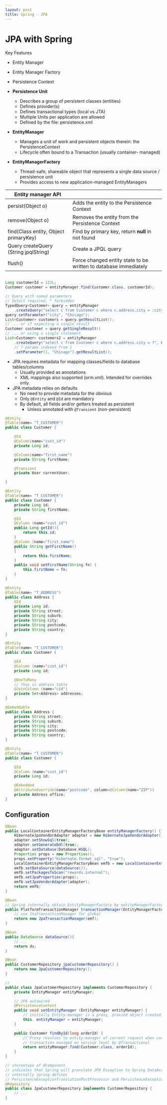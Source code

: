 ```yaml
---
layout: post
title: Spring - JPA
---
```

# JPA with Spring

Key Features

- Entity Manager
- Entity Manager Factory
- Persistence Context

- **Persistence Unit**
  - Describes a group of persistent classes (entities)
  - Defines provider(s)
  - Defines transactional types (local vs JTA)
  - Multiple Units per application are allowed
  - Defined by the file: persistence.xml
- **EntityManager**
  - Manages a unit of work and persistent objects therein: the PersistenceContext
  - Lifecycle often bound to a Transaction (usually container- managed)
- **EntityManagerFactory**
  - Thread-safe, shareable object that represents a single data source / persistence unit
  - Provides access to new application-managed EntityManagers

|Entity manager API||
|---|---|
|persist(Object o)|Adds the entity to the Persistence Context|
|remove(Object o)|Removes the entity from the Persistence Context|
|find(Class entity, Object primaryKey)|Find by primary key, return **null** in not found|
|Query createQuery (String jpqlString)|Create a JPQL query|
|flush()|Force changed entity state to be written to database immediately|

```java

Long customerId = 123L;
Customer customer = entityManager.find(Customer.class, customerId);

// Query with named parameters
// Select required, * forbidden
TypedQuery<Customer> query = entityManager
    .createQuery("select c from Customer c where c.address.city = :city", Customer.class);
query.setParameter("city", "Chicago");
List<Customer> customers = query.getResultList();
// ... or if expecting a single result
Customer customer = query.getSingleResult()
// ... or using a single statement
List<Customer> customers2 = entityManager
    .createQuery("select c from Customer c where c.address.city = ?", Customer.class)
    // ? params indexed from 1
    .setParameter(1, "Chicago").getResultList();

```

- JPA requires metadata for mapping classes/fields to database tables/columns
  - Usually provided as annotations
  - XML mappings also supported (orm.xml). Intended for overrides only.
- JPA metadata relies on defaults
  - No need to provide metadata for the obvious
  - Only `@Entity` and `@Id` are mandatory
  - By default, all fields and/or getters treated as persistent
    - Unless annotated with `@Transient` (non-persistent)

```java
@Entity
@Table(name= "T_CUSTOMER")
public class Customer {

    @Id
    @Column(name="cust_id")
    private Long id;

    @Column(name="first_name")
    private String firstName;

    @Transient
    private User currentUser;

}
```

```java
@Entity
@Table(name= "T_CUSTOMER")
public class Customer {
    private Long id;
    private String firstName;

    @Id
    @Column (name="cust_id")
    public Long getId(){
        return this.id;
    }
    @Column (name="first_name")
    public String getFirstName()
    {
        return this.firstName;
    }
    public void setFirstName(String fn) {
        this.firstName = fn;
    }
}
```

```java
@Entity
@Table(name= "T_ADDRESS")
public class Address {
    @Id
    private Long id;
    private String street;
    private String suburb;
    private String city;
    private String postcode;
    private String country;
}

@Entity
@Table(name= "T_CUSTOMER")
public class Customer {

    @Id
    @Column (name="cust_id")
    private Long id;

    @OneToMany
    // fkey in address table
    @JoinColumn (name="cid")
    private Set<Address> addresses;
}
```

```java
@Embeddable
public class Address {
    private String street;
    private String suburb;
    private String city;
    private String postcode;
    private String country;
}

@Entity
@Table(name= "T_CUSTOMER")
public class Customer {

    @Id
    @Column (name="cust_id")
    private Long id;

    @Embedded
    @AttributeOverride(name="postcode", column=@Column(name="ZIP"))
    private Address office;
}
```

## Configuration

```java
@Bean
public LocalContainerEntityManagerFactoryBean entityManagerFactory() {
    HibernateJpaVendorAdapter adapter = new HibernateJpaVendorAdapter();
    adapter.setShowSql(true);
    adapter.setGenerateDdl(true);
    adapter.setDatabase(Database.HSQL);
    Properties props = new Properties();
    props.setProperty("hibernate.format_sql", "true");
    LocalContainerEntityManagerFactoryBean emfb = new LocalContainerEntityManagerFactoryBean();
    emfb.setDataSource(dataSource());
    emfb.setPackagesToScan("rewards.internal");
    emfb.setJpaProperties(props);
    emfb.setJpaVendorAdapter(adapter);
    return emfb;
}

@Bean
// Spring internally obtain EntityManagerFactory by entityManagerFactory.getObject()
public PlatformTransactionManager transactionManager(EntityManagerFactory emf) {
    // use JtaTransactionManager for global
    return new JpaTransactionManager(emf);
}

@Bean
public DataSource dataSource(){
    // ...
    return ds;
}

@Bean
public CustomerRepository jpaCustomerRepository() {
    return new JpaCustomerRepository();
}
```

```java
// 
public class JpaCustomerRepository implements CustomerRepository {
    private EntityManager entityManager;

    // JPA autowired
    @PersistenceContext
    public void setEntityManager (EntityManager entityManager) {
        // initially Entity-manager is a proxy, proxied object created for transaction
        this. entityManager = entityManager;
    }

    public Customer findById(long orderId) {
        // Proxy resolves to entity-manager of current request when used
        // transaction managed on service level by @Transactional
        return entityManager.find(Customer.class, orderId);
    }
}
```

```java
// stereotype of @Component
// indicates that Spring will pranslate JPA Exception to Spring DataAccessException
// internally spring defines
// PersistenceExceptionTranslationPostProcessor and PersistenceExceptionTranslator
@Repository
public class JpaCustomerRepository implements CustomerRepository { 
    // ...
}
```
